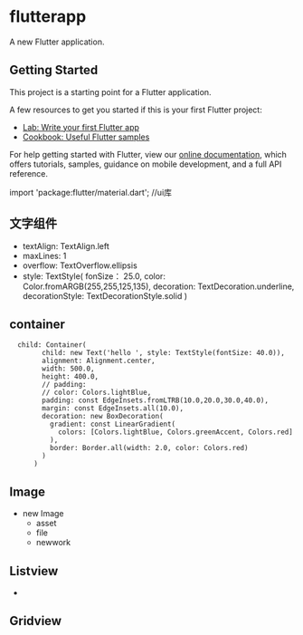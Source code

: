 # flutterapp

A new Flutter application.

## Getting Started

This project is a starting point for a Flutter application.

A few resources to get you started if this is your first Flutter project:

- [Lab: Write your first Flutter app](https://flutter.dev/docs/get-started/codelab)
- [Cookbook: Useful Flutter samples](https://flutter.dev/docs/cookbook)

For help getting started with Flutter, view our
[online documentation](https://flutter.dev/docs), which offers tutorials,
samples, guidance on mobile development, and a full API reference.

import 'package:flutter/material.dart'; //ui库

## 文字组件
   - textAlign: TextAlign.left
   - maxLines: 1
   - overflow: TextOverflow.ellipsis
   - style: TextStyle(
       fonSize： 25.0,
       color: Color.fromARGB(255,255,125,135),
       decoration: TextDecoration.underline,
       decorationStyle: TextDecorationStyle.solid
   )
## container
      child: Container(
            child: new Text('hello ', style: TextStyle(fontSize: 40.0)),
            alignment: Alignment.center,
            width: 500.0,
            height: 400.0,
            // padding: 
            // color: Colors.lightBlue,
            padding: const EdgeInsets.fromLTRB(10.0,20.0,30.0,40.0),
            margin: const EdgeInsets.all(10.0),
            decoration: new BoxDecoration(
              gradient: const LinearGradient(
                colors: [Colors.lightBlue, Colors.greenAccent, Colors.red]
              ),
              border: Border.all(width: 2.0, color: Colors.red)
            )
          )
## Image
   - new Image
     - asset
     - file
     - newwork
## Listview
   - 
## Gridview
